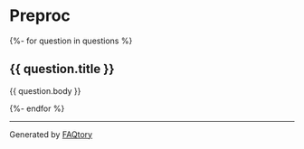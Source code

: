 <!-- the section below is automatically generated.

If you want to modify the questions:
- please edit the files in the `faq` folder in the doc

-->

# Preproc

{%- for question in questions %}

## {{ question.title }}

{{ question.body }}

{%- endfor %}

---

Generated by [FAQtory](https://github.com/willmcgugan/faqtory)
